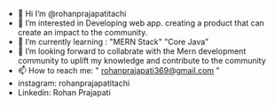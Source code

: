 - 👋 Hi I’m @rohanprajapatitachi
- 👀 I’m interested in Developing web app. creating a product that can  create an impact to the community.
- 🌱 I’m currently learning : "MERN Stack"  "Core Java"
- 💞️ I’m looking forward to collabrate with the Mern development community to uplift my knowledge and contribute to the community
- 📫 How to reach me:  " rohanprajapati369@gmail.com "
- instagram: rohanprajapatitachi 
- Linkedin: Rohan Prajapati

<!---
rohanprajapatitachi/rohanprajapatitachi is a ✨ special ✨ repository because its `README.md` (this file) appears on your GitHub profile.
You can click the Preview link to take a look at your changes.
--->

